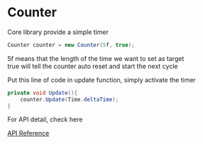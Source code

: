 # Counter

Core library provide a simple timer

```csharp
Counter counter = new Counter(5f, true);
```

5f means that the length of the time we want to set as target\
true will tell the counter auto reset and start the next cycle

Put this line of code in update function, simply activate the timer

```csharp
private void Update(){
    counter.Update(Time.deltaTime);
}
```

For API detail, check here

[API Reference](../../api/Funique.Counter.html)
